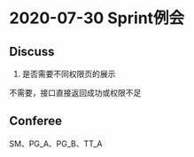 # 2020-07-30 Sprint例会

## Discuss

1. 是否需要不同权限页的展示

不需要，接口直接返回成功或权限不足

## Conferee

SM、PG_A、PG_B、TT_A